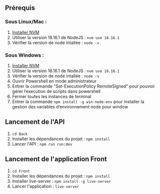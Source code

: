 ## Prérequis

### Sous Linux/Mac :

1. [Installer NVM](https://github.com/nvm-sh/nvm?tab=readme-ov-file#installing-and-updating)
2. Utiliser la version 18.16.1 de NodeJS : `nvm use 18.16.1`
3. Vérifier la version de node intallée : `node -v`

### Sous Windows :

1. [Installer NVM](https://github.com/coreybutler/nvm-windows/releases/latest)
2. Utiliser la version 18.16.1 de NodeJS : `nvm use 18.16.1`
3. Vérifier la version de node intallée : `node -v`
4. Ouvrir Powershell en mode administrateur
5. Entrer la commande "Set-ExecutionPolicy RemoteSigned" pour pouvoir gérer l’execution de scripts dans powershell
6. Fermer toutes les instances de terminal
7. Entrer la commande `npm install -g win-node-env` pour installer la gestion des variables d’environnement node pour window

## Lancement de l'API

1. `cd Back`
2. Installer les dépendances du projet : `npm install`
3. Lancer l'API : `npm run run:dev`

## Lancement de l'application Front
1. `cd Front`
2. Installer les dépendances du projet : `npm install`
3. Installer live-server : `npm install -g live-server`
4. Lancer l'application : `live-server`
